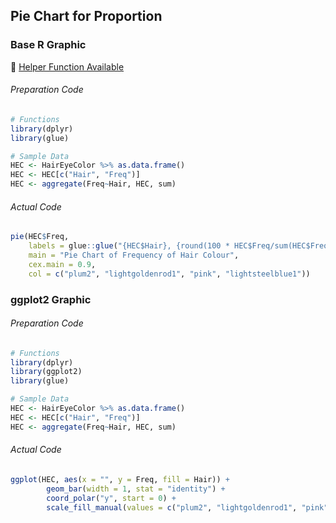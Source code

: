 ## Pie Chart for Proportion
### Base R Graphic
:white_heart: [Helper Function Available](../../[SC]-Descriptive-Analytics/[SC]-Data-Visualisation/[HF]-(Proportion)-Pie-Chart-&-Frequency-Table.md)
###### Preparation Code
```r
# Functions
library(dplyr)
library(glue)

# Sample Data
HEC <- HairEyeColor %>% as.data.frame()
HEC <- HEC[c("Hair", "Freq")]
HEC <- aggregate(Freq~Hair, HEC, sum)
```
###### Actual Code
```r
pie(HEC$Freq,
    labels = glue::glue("{HEC$Hair}, {round(100 * HEC$Freq/sum(HEC$Freq),2)}%"),
    main = "Pie Chart of Frequency of Hair Colour",
    cex.main = 0.9,
    col = c("plum2", "lightgoldenrod1", "pink", "lightsteelblue1"))
```
### ggplot2 Graphic
###### Preparation Code
```r
# Functions
library(dplyr)
library(ggplot2)
library(glue)

# Sample Data
HEC <- HairEyeColor %>% as.data.frame()
HEC <- HEC[c("Hair", "Freq")]
HEC <- aggregate(Freq~Hair, HEC, sum)
```
###### Actual Code
```r
ggplot(HEC, aes(x = "", y = Freq, fill = Hair)) +
        geom_bar(width = 1, stat = "identity") +
        coord_polar("y", start = 0) +
        scale_fill_manual(values = c("plum2", "lightgoldenrod1", "pink", "lightsteelblue1"))
```
